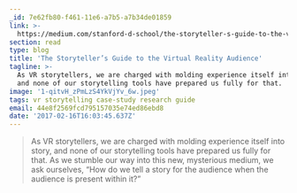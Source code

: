 ```yaml
---
_id: 7e62fb80-f461-11e6-a7b5-a7b34de01859
link: >-
  https://medium.com/stanford-d-school/the-storyteller-s-guide-to-the-virtual-reality-audience-19e92da57497#.ok0me9ak8
section: read
type: blog
title: 'The Storyteller’s Guide to the Virtual Reality Audience'
tagline: >-
  As VR storytellers, we are charged with molding experience itself into story,
  and none of our storytelling tools have prepared us fully for that.
image: '1-qitvH_zPmLzS4YkVjYv_6w.jpeg'
tags: vr storytelling case-study research guide
email: 44e8f2569fcd795157035e74ed86ebd8
date: '2017-02-16T16:03:45.637Z'
---
```

> As VR storytellers, we are charged with molding experience itself into story, and none of our storytelling tools have prepared us fully for that. As we stumble our way into this new, mysterious medium, we ask ourselves, “How do we tell a story for the audience when the audience is present within it?”
